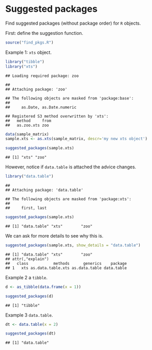 Suggested packages
================

Find suggested packages (without package order) for `R` objects.

First: define the suggestion function.

``` r
source("find_pkgs.R")
```

Example 1: `xts` object.

``` r
library("tibble")
library("xts")
```

    ## Loading required package: zoo

    ## 
    ## Attaching package: 'zoo'

    ## The following objects are masked from 'package:base':
    ## 
    ##     as.Date, as.Date.numeric

    ## Registered S3 method overwritten by 'xts':
    ##   method     from
    ##   as.zoo.xts zoo

``` r
data(sample_matrix)
sample.xts <- as.xts(sample_matrix, descr='my new xts object')

suggested_packages(sample.xts)
```

    ## [1] "xts" "zoo"

However, notice if `data.table` is attached the advice changes.

``` r
library("data.table")
```

    ## 
    ## Attaching package: 'data.table'

    ## The following objects are masked from 'package:xts':
    ## 
    ##     first, last

``` r
suggested_packages(sample.xts)
```

    ## [1] "data.table" "xts"        "zoo"

We can ask for more details to see why this is.

``` r
suggested_packages(sample.xts, show_details = "data.table")
```

    ## [1] "data.table" "xts"        "zoo"       
    ## attr(,"explain")
    ##   class           methods      generics    package
    ## 1   xts as.data.table.xts as.data.table data.table

Example 2 a `tibble`.

``` r
d <- as_tibble(data.frame(x = 1))

suggested_packages(d)
```

    ## [1] "tibble"

Example 3 `data.table`.

``` r
dt <- data.table(x = 2)

suggested_packages(dt)
```

    ## [1] "data.table"
